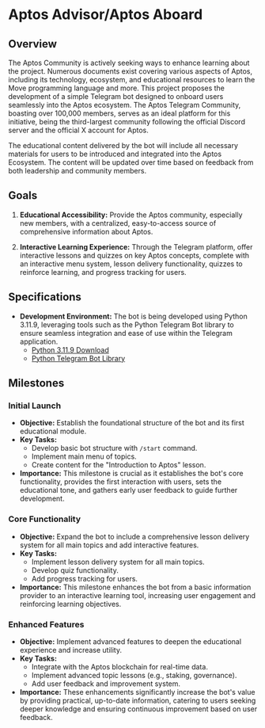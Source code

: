 # Aptos Advisor/Aptos Aboard

## Overview

The Aptos Community is actively seeking ways to enhance learning about the project. Numerous documents exist covering various aspects of Aptos, including its technology, ecosystem, and educational resources to learn the Move programming language and more. This project proposes the development of a simple Telegram bot designed to onboard users seamlessly into the Aptos ecosystem. The Aptos Telegram Community, boasting over 100,000 members, serves as an ideal platform for this initiative, being the third-largest community following the official Discord server and the official X account for Aptos.

The educational content delivered by the bot will include all necessary materials for users to be introduced and integrated into the Aptos Ecosystem. The content will be updated over time based on feedback from both leadership and community members.

## Goals

1. **Educational Accessibility:** Provide the Aptos community, especially new members, with a centralized, easy-to-access source of comprehensive information about Aptos.
   
2. **Interactive Learning Experience:** Through the Telegram platform, offer interactive lessons and quizzes on key Aptos concepts, complete with an interactive menu system, lesson delivery functionality, quizzes to reinforce learning, and progress tracking for users.

## Specifications

- **Development Environment:** The bot is being developed using Python 3.11.9, leveraging tools such as the Python Telegram Bot library to ensure seamless integration and ease of use within the Telegram application.
  - [Python 3.11.9 Download](https://www.python.org/downloads/)
  - [Python Telegram Bot Library](https://github.com/python-telegram-bot/python-telegram-bot)

## Milestones

### Initial Launch

- **Objective:** Establish the foundational structure of the bot and its first educational module.
- **Key Tasks:**
  - Develop basic bot structure with `/start` command.
  - Implement main menu of topics.
  - Create content for the "Introduction to Aptos" lesson.
- **Importance:** This milestone is crucial as it establishes the bot's core functionality, provides the first interaction with users, sets the educational tone, and gathers early user feedback to guide further development.

### Core Functionality

- **Objective:** Expand the bot to include a comprehensive lesson delivery system for all main topics and add interactive features.
- **Key Tasks:**
  - Implement lesson delivery system for all main topics.
  - Develop quiz functionality.
  - Add progress tracking for users.
- **Importance:** This milestone enhances the bot from a basic information provider to an interactive learning tool, increasing user engagement and reinforcing learning objectives.

### Enhanced Features

- **Objective:** Implement advanced features to deepen the educational experience and increase utility.
- **Key Tasks:**
  - Integrate with the Aptos blockchain for real-time data.
  - Implement advanced topic lessons (e.g., staking, governance).
  - Add user feedback and improvement system.
- **Importance:** These enhancements significantly increase the bot's value by providing practical, up-to-date information, catering to users seeking deeper knowledge and ensuring continuous improvement based on user feedback.

